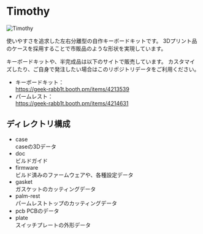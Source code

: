 # Timothy

![Timothy](./doc/images/timothy.jpg)

使いやすさを追求した左右分離型の自作キーボードキットです。
3Dプリント品のケースを採用することで市販品のような形状を実現しています。

キーボードキットや、半完成品は以下のサイトで販売しています。
カスタマイズしたり、ご自身で発注したい場合はこのリポジトリデータをご利用ください。

- キーボードキット：  
https://geek-rabb1t.booth.pm/items/4213539
- パームレスト：  
https://geek-rabb1t.booth.pm/items/4214631


## ディレクトリ構成

* case  
caseの3Dデータ
* doc  
ビルドガイド
* firmware  
ビルド済みのファームウェアや、各種設定データ
* gasket  
ガスケットのカッティングデータ
* palm-rest  
パームレストトップのカッティングデータ
* pcb
PCBのデータ
* plate  
スイッチプレートの外形データ
